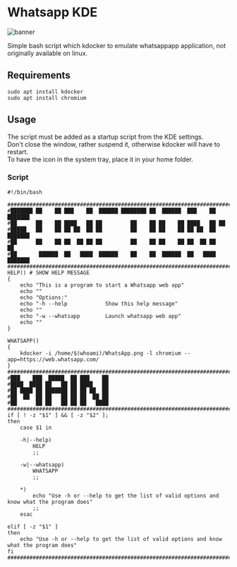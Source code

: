 # Whatsapp KDE

![banner](https://github.com/user-attachments/assets/64c8384c-fbce-4516-b22d-906222cdfa3f)

Simple bash script which kdocker to emulate whatsappapp application, not originally available on linux. <br />


## Requirements
    sudo apt install kdocker
    sudo apt install chromium

## Usage
The script must be added as a startup script from the KDE settings. <br />
Don't close the window, rather suspend it, otherwise kdocker will have to restart. <br />
To have the icon in the system tray, place it in your home folder. <br />

### Script 

```
#!/bin/bash

#############################################################################################################################################################################
#███████ ██    ██ ███    ██  ██████ ████████ ██  ██████  ███    ██ ███████
#██      ██    ██ ████   ██ ██         ██    ██ ██    ██ ████   ██ ██
#█████   ██    ██ ██ ██  ██ ██         ██    ██ ██    ██ ██ ██  ██ ███████
#██      ██    ██ ██  ██ ██ ██         ██    ██ ██    ██ ██  ██ ██      ██
#██       ██████  ██   ████  ██████    ██    ██  ██████  ██   ████ ███████
#############################################################################################################################################################################
HELP() # SHOW HELP MESSAGE
{
    echo "This is a program to start a Whatsapp web app"
    echo ""
    echo "Options:"
    echo "-h --help            Show this help message"
    echo ""
    echo "-w --whatsapp        Launch whatsapp web app"
    echo ""
}

WHATSAPP()
{
    kdocker -i /home/$(whoami)/WhatsApp.png -l chromium --app=https://web.whatsapp.com/
}
#############################################################################################################################################################################
#███    ███  █████  ██ ███    ██
#████  ████ ██   ██ ██ ████   ██
#██ ████ ██ ███████ ██ ██ ██  ██
#██  ██  ██ ██   ██ ██ ██  ██ ██
#██      ██ ██   ██ ██ ██   ████
#############################################################################################################################################################################
if [ ! -z "$1" ] && [ -z "$2" ];
then
    case $1 in

    -h|--help)
        HELP
        ;;

    -w|--whatsapp)
        WHATSAPP
        ;;

    *)
        echo "Use -h or --help to get the list of valid options and know what the program does"
        ;;
    esac

elif [ -z "$1" ]
then
    echo "Use -h or --help to get the list of valid options and know what the program does"
fi
#############################################################################################################################################################################
```
